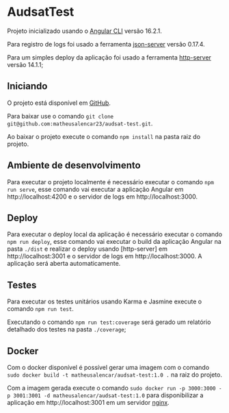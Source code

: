 # AudsatTest

Projeto inicializado usando o [Angular CLI](https://github.com/angular/angular-cli) versão 16.2.1.

Para registro de logs foi usado a ferramenta [json-server](https://www.npmjs.com/package/json-server/v/0.17.4) versão 0.17.4.

Para um simples deploy da aplicação foi usado a ferramenta [http-server](https://www.npmjs.com/package/http-server/v/14.1.1) versão 14.1.1;

## Iniciando

O projeto está disponível em [GitHub](https://github.com/matheusalencar23/audsat-test).

Para baixar use o comando `git clone git@github.com:matheusalencar23/audsat-test.git`.

Ao baixar o projeto execute o comando `npm install` na pasta raiz do projeto.

## Ambiente de desenvolvimento

Para executar o projeto localmente é necessário executar o comando `npm run serve`, esse comando vai executar a aplicação Angular em http://localhost:4200 e o servidor de logs em http://localhost:3000.

## Deploy

Para executar o deploy local da aplicação é necessário executar o comando `npm run deploy`, esse comando vai executar o build da aplicação Angular na pasta `./dist` e realizar o deploy usando [http-server] em http://localhost:3001 e o servidor de logs em http://localhost:3000. A aplicação será aberta automaticamente.

## Testes

Para executar os testes unitários usando Karma e Jasmine execute o comando `npm run test`.

Executando o comando `npm run test:coverage` será gerado um relatório detalhado dos testes na pasta `./coverage`;

## Docker

Com o docker disponível é possível gerar uma imagem com o comando `sudo docker build -t matheusalencar/audsat-test:1.0 .` na raiz do projeto.

Com a imagem gerada execute o comando `sudo docker run -p 3000:3000 -p 3001:3001 -d matheusalencar/audsat-test:1.0` para disponibilizar a aplicação em http://localhost:3001 em um servidor [nginx](https://www.nginx.com/).
